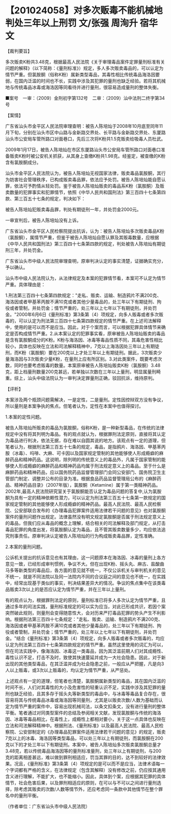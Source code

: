 # 【201024058】对多次贩毒不能机械地判处三年以上刑罚 文/张强 周洵升 宿华文

【裁判要旨】

多次贩卖K粉共3.48克，根据最高人民法院《关于审理毒品案件定罪量刑标准有关问题的解释》（以下简称：《量刑标准》）规定，多人多次贩卖毒品的，可以认定为情节严重。但氯胺酮（俗称K粉）属新类型毒品，其毒性相比传统毒品海洛因要弱，在国内泛滥的时间也不长，实践中涉及其犯罪的量刑也缺乏经验。若将其机械地与传统毒品冰毒或海洛因等同看待并进行量刑，很容易造成量刑的整体失衡。

■案号　一审：（2009）金刑初字第132号　二审：（2009）汕中法刑二终字第34号

【案情】

广东省汕头市金平区人民法院审理查明：被告人陈培灿于2008年10月底至同年11月下旬，分别在汕头市区中山路与金新路交界处、长平路与金新路交界处、东厦路汕头市公安局车管所路口对面巷口，先后三次将K粉共1.5克贩卖给吸毒人员杜武。

2009年1月17日，被告人陈培灿在市区东厦路汕头市公安局车管所路口对面巷口准备贩卖K粉时被公安机关抓获，从其身上查缴K粉共1.98克。经鉴定，被查缴的K粉含有氯胺酮成分。

汕头市金平区人民法院认为，被告人陈培灿无视国家法律，贩卖毒品氯胺酮，其行为妨害社会管理秩序，已构成贩卖毒品罪，依法应予处罚。被告人陈培灿能自愿认罪，依法可予酌情从轻处罚。鉴于被告人陈培灿贩卖的毒品系K粉（氯胺酮）及贩卖数量的犯罪事实和犯罪情节，依照《中华人民共和国刑法》第三百四十七条第四款、第三百五十七条的规定，判决如下：

被告人陈培灿犯贩卖毒品罪，判处有期徒刑一年，并处罚金2000元。

一审宣判后，被告人陈培灿没有上诉。

广东省汕头市金平区人民检察院提出抗诉，认为：被告人陈培灿多次贩卖毒品K粉（氯胺酮），属情节严重，但鉴于被告人陈培灿自愿认罪及其贩毒数量，应根据《中华人民共和国刑法》第三百四十七条第四款的规定，判处被告人陈培灿有期徒刑三年，并处罚金。

广东省汕头市中级人民法院审理查明，原审判决认定的事实清楚，证据确实充分，予以确认。

汕头市中级人民法院认为，从法律规定及本案的犯罪情节看，本案可不认定为情节严重。具体理由是：

1.刑法第三百四十七条第四款规定："走私、贩卖、运输、制造鸦片不满200克、海洛因或者甲基苯丙胺不满10克或者其他少量毒品的，处三年以下有期徒刑、拘役或者管制，并处罚金；情节严重的，处三年以上七年以下有期徒刑，并处罚金。"2000年6月6日《量刑标准》第3条第（4）项规定，向多人贩毒或者多次贩毒的，可以认定为刑法第三百四十七条第四款规定的情节严重。在上述司法解释中，使用的是可以而不是应当。因此，对于个案而言，可以根据犯罪具体情节来确定是否构成情节严重。2.从本案认定的犯罪事实看，原审被告人陈培灿贩卖的毒品是含有氯胺酮成分的K粉。K粉与海洛因、冰毒等毒品性质不同，其毒危害性相比较小，具体也反映在立法和司法解释精神中，7克以上海洛因处三年以上有期徒刑，而K粉（氯胺酮）要在200克以上才处三年以上有期徒刑。据此，3次贩卖少量海洛因与3次贩卖少量K粉，在量刑上应有所区别。3.对此类案件，既要考虑次数，同时也要考虑贩毒的数量。本案原审被告人陈培灿贩卖K粉（氯胺酮）3.48克，距上档量刑数量200克甚远，若单独以次数在三年以上量刑，明显属量刑畸重。综上，汕头中级法院认为一审判决定罪量刑正确，驳回抗诉，维持原判。

【评析】

本案涉及两个瓶颈问题需解决，一是定性，二是量刑。定性因控辩双方没有争议，所以量刑是本案争执的焦点。但笔者认为，定性在本案中也值得探讨。

1.本案的定性问题。

被告人陈培灿所贩卖的毒品为氯胺酮，俗称K粉，是一种新型毒品，在传统的法律规定中没有将其列明为毒品。有的观点就认为，根据罪刑法定原则，直接将其认定为毒品进行判决，依法无据，存在难以自圆其说的地方。该观点有一定的道理，但笔者认为，根据刑法第三百五十七条的规定，毒品，是指鸦片、海洛因、甲基苯丙胺（冰毒）、吗啡、大麻、可卡因以及国家规定管制的其他能够使人形成瘾癖的麻醉药品和精神药品。这说明，除列明的传统意义上的毒品外，凡属于国家管制的能够使人形成瘾癖的麻醉药品和精神药品均属于刑法规定意义上的毒品。至于什么是麻醉药品和精神药品，应以国务院药品监督管理部门会同公安部门、国务院卫生主管部门制定、调整并公布的目录为准。根据食品药品监督管理局公布的《麻醉药品、精神药品目录》（2007年版），氯胺酮（Ketamine）属于第一类精神药品。2002年,最高人民法院研究室关于氯胺酮能否认定为毒品问题的答复中,认为氯胺酮为具有一定的精神依赖性潜力，可以认定为刑法第三百五十七条第一款规定的国家规定管制的其他能够使人形成瘾癖的精神药品。最高人民法院、最高人民检察院、公安部联合发布的《办理毒品犯罪案件适用法律若干问题的意见》也对氯胺酮案件的量刑问题作出规定。法律虽然没有明文规定氯胺酮是否属于刑法规定意义上的毒品，但我们应从毒品的概念上理解，结合相关的司法解释及部门规定，从打击毒品犯罪的角度出发，将氯胺酮认定为毒品，且不管其贩卖数量多少，均应依法追究刑事责任。原审判决认定被告人陈培灿的行为构成贩卖毒品罪，定性准确。

2.本案的量刑问题。

公诉机关提出的抗诉意见也有其理由，这一问题原本在海洛因、冰毒的量刑上各方意见一致，已经形成审判惯例，争议不大。但在出现K粉、摇头丸、麻古、盐酸曲马多等新类型的毒品后，各方面的意见就不统一，不仅公诉机关与审判机关的意见不统一，就是不同法院以及同一法院内不同的合议庭之间的意见也不统一，在实践中，经常出现基于类似的事实，判决结果差异大的情况。争议的焦点集中在该类毒品贩卖3次以上的是否应认定为情节严重，并在三年以上量刑。

有的观点认为，根据罪刑法定的原则，量刑标准已将多人多次认定为情节严重，且通过多年的司法实践，量刑标准规定的可以实为应当，对此已形成共识，若因个案突然破此规则，则量刑会变得随意性大，会对历来严打毒品犯罪的势头产生不利影响。根据刑法第三百四十七条规定："走私、贩卖、运输、制造鸦片不满200克、海洛因或者甲基苯丙胺不满10克或者其他少量毒品的，处三年以下有期徒刑、拘役或者管制，并处罚金；情节严重的，处三年以上七年以下有期徒刑，并处罚金。"结合《量刑标准》第3条第（4）项规定，向多人贩毒或者多次贩毒的，均应认定为刑法第三百四十七条第四款规定的情节严重。虽然这里使用的词汇为可以，但在司法实践中，像海洛因、冰毒这一类毒品，因为其泛滥前期人们对其成瘾性、毒性认识不足，打击不及时，致使其快速蔓延并成为一大社会隐患。因此，对于新出现的其他类型毒品，在其泛滥并成为社会隐患之前，一般应从严把握，凡是向3人以上贩毒，或3次以上贩毒的，均认定为情节严重，从严惩处。

上述观点有一定的道理，但笔者也清楚，氯胺酮属新类型的毒品，其在国内泛滥的时间不长，人们对其毒性的大小及危害性的轻重认识不足，实践中涉及其犯罪的量刑也缺乏经验，且其多存于摇头丸等新类型的毒品中，与冰毒等毒品复合存在，很容易将其与传统毒品冰毒或海洛因等同量刑，尤其是以贩卖次数/人数为基础而认定为情节严重的案件中，容易出现机械司法，以条文扣条文，没有进行量刑的整体平衡。笔者通过对同类型案件的总结及参阅相关文献，发现氯胺酮与传统的海洛因、冰毒等毒品相比，在毒性上，成瘾性上都相对要小，关于这一点具体也反映在立法和司法解释精神中。根据刑法、《量刑标准》以及最高人民法院、最高人民检察院、公安部制定的《办理毒品犯罪案件适用法律若干问题的意见》的规定，贩卖7克以上的冰毒、海洛因等类型毒品，可以处三年以上有期徒刑，而氯胺酮在200克以下的才处三年以下有期徒刑。本案中，被告人陈培灿多次贩卖氯胺酮总量才3.48克，若以传统毒品海洛因等的量刑标准量刑，处三年以上有期徒刑，与200克的距离相差甚远，难以做到罪刑相适应，罚当其罪的目的，达不到较好的法律效果。况且，《量刑标准》第3条第（4）项规定的是可以而不是应当，法律术语每一个字词都有严格的含义，在法律规定（包含其解释）没有修改之前，仍应按其通用含义进行理解，不能扩大，也不能缩小。因此，具体到个案，应根据其犯罪的具体情节，社会危害后果，以及罪刑相适应的原则，在可以与不可以之间进行量刑选择，除考虑其贩卖的次数/人数等情节外，还应考虑同一条款中其他情节在整个罪名中的量刑平衡。

（作者单位：广东省汕头市中级人民法院）